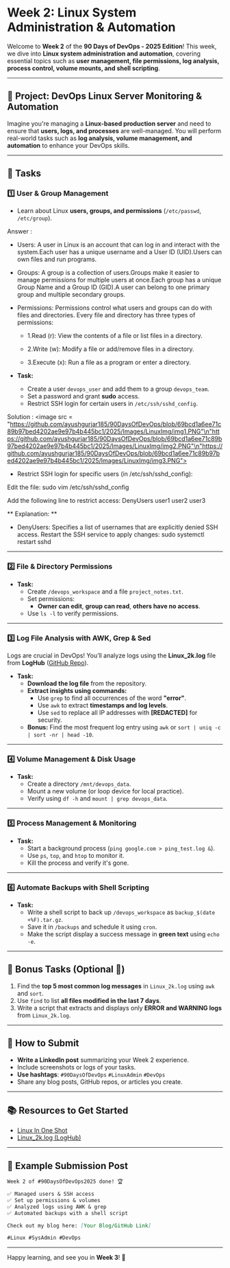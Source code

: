 # Week 2: Linux System Administration & Automation

Welcome to **Week 2** of the **90 Days of DevOps - 2025 Edition**! This week, we dive into **Linux system administration and automation**, covering essential topics such as **user management, file permissions, log analysis, process control, volume mounts, and shell scripting**.

---

## 🚀 Project: DevOps Linux Server Monitoring & Automation
Imagine you're managing a **Linux-based production server** and need to ensure that **users, logs, and processes** are well-managed. You will perform real-world tasks such as **log analysis, volume management, and automation** to enhance your DevOps skills.

---

## 📌 Tasks

### **1️⃣ User & Group Management**
- Learn about Linux **users, groups, and permissions** (`/etc/passwd`, `/etc/group`).

Answer : 

- Users: A user in Linux is an account that can log in and interact with the system.Each user has a unique username and a User ID (UID).Users can own files and run programs.

- Groups: A group is a collection of users.Groups make it easier to manage permissions for multiple users at once.Each group has a unique Group Name and a Group ID (GID).A user can belong to one primary group and multiple secondary groups.

- Permissions: Permissions control what users and groups can do with files and directories. Every file and directory has three types of permissions:

   - 1.Read (r): View the contents of a file or list files in a directory.

   - 2.Write (w): Modify a file or add/remove files in a directory.

   - 3.Execute (x): Run a file as a program or enter a directory.

- **Task:**  
  - Create a user `devops_user` and add them to a group `devops_team`.
  - Set a password and grant **sudo** access.
  - Restrict SSH login for certain users in `/etc/ssh/sshd_config`.

Solution :
<image src = "https://github.com/ayushgurjar185/90DaysOfDevOps/blob/69bcd1a6ee71c89b97bed4202ae9e97b4b445bc1/2025/Images/LinuxImg/img1.PNG"\n"https://github.com/ayushgurjar185/90DaysOfDevOps/blob/69bcd1a6ee71c89b97bed4202ae9e97b4b445bc1/2025/Images/LinuxImg/img2.PNG"\n"https://github.com/ayushgurjar185/90DaysOfDevOps/blob/69bcd1a6ee71c89b97bed4202ae9e97b4b445bc1/2025/Images/LinuxImg/img3.PNG">

- Restrict SSH login for specific users (in /etc/ssh/sshd_config):

Edit the file: sudo vim /etc/ssh/sshd_config

Add the following line to restrict access:
      DenyUsers user1 user2 user3

** Explanation: **

- DenyUsers: Specifies a list of usernames that are explicitly denied SSH access.
      Restart the SSH service to apply changes:
      sudo systemctl restart sshd


---

### **2️⃣ File & Directory Permissions**
- **Task:**  
  - Create `/devops_workspace` and a file `project_notes.txt`.
  - Set permissions:
    - **Owner can edit**, **group can read**, **others have no access**.
  - Use `ls -l` to verify permissions.

---

### **3️⃣ Log File Analysis with AWK, Grep & Sed**
Logs are crucial in DevOps! You’ll analyze logs using the **Linux_2k.log** file from **LogHub** ([GitHub Repo](https://github.com/logpai/loghub/blob/master/Linux/Linux_2k.log)).

- **Task:**  
  - **Download the log file** from the repository.
  - **Extract insights using commands:**
    - Use `grep` to find all occurrences of the word **"error"**.
    - Use `awk` to extract **timestamps and log levels**.
    - Use `sed` to replace all IP addresses with **[REDACTED]** for security.
  - **Bonus:** Find the most frequent log entry using `awk` or `sort | uniq -c | sort -nr | head -10`.

---

### **4️⃣ Volume Management & Disk Usage**
- **Task:**  
  - Create a directory `/mnt/devops_data`.
  - Mount a new volume (or loop device for local practice).
  - Verify using `df -h` and `mount | grep devops_data`.

---

### **5️⃣ Process Management & Monitoring**
- **Task:**  
  - Start a background process (`ping google.com > ping_test.log &`).
  - Use `ps`, `top`, and `htop` to monitor it.
  - Kill the process and verify it's gone.

---

### **6️⃣ Automate Backups with Shell Scripting**
- **Task:**  
  - Write a shell script to back up `/devops_workspace` as `backup_$(date +%F).tar.gz`.
  - Save it in `/backups` and schedule it using `cron`.
  - Make the script display a success message in **green text** using `echo -e`.

---

## 🎯 Bonus Tasks (Optional 🚀)
1. Find the **top 5 most common log messages** in `Linux_2k.log` using `awk` and `sort`.
2. Use `find` to list **all files modified in the last 7 days**.
3. Write a script that extracts and displays only **ERROR and WARNING logs** from `Linux_2k.log`.

---

## 📢 How to Submit
- **Write a LinkedIn post** summarizing your Week 2 experience.
- Include screenshots or logs of your tasks.
- **Use hashtags**: `#90DaysOfDevOps` `#LinuxAdmin` `#DevOps`
- Share any blog posts, GitHub repos, or articles you create.

---

## 📚 Resources to Get Started
- [Linux In One Shot](https://youtu.be/e01GGTKmtpc?si=FSVNFRwdNC0NZeba)
- [Linux_2k.log (LogHub)](https://github.com/logpai/loghub/blob/master/Linux/Linux_2k.log)

---

## 📝 Example Submission Post
```markdown
Week 2 of #90DaysOfDevOps2025 done! 🏆

✅ Managed users & SSH access  
✅ Set up permissions & volumes  
✅ Analyzed logs using AWK & grep  
✅ Automated backups with a shell script  

Check out my blog here: [Your Blog/GitHub Link]  

#Linux #SysAdmin #DevOps
```

---

Happy learning, and see you in **Week 3**! 🚀

